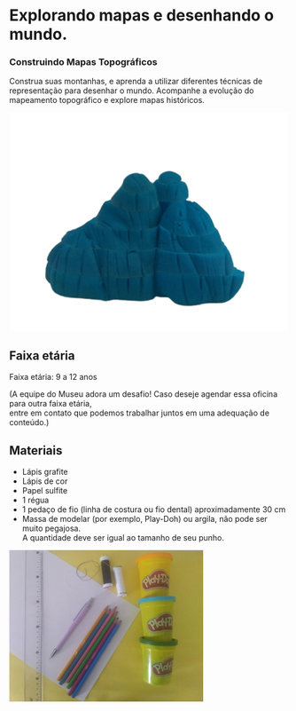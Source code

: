 # Explorando mapas e desenhando o mundo.
### Construindo Mapas Topográficos
Construa suas montanhas, e aprenda a utilizar diferentes técnicas de representação para desenhar o mundo. Acompanhe a evolução do mapeamento topográfico e explore mapas históricos.

![Gif Montanha](Webp_net-gifmaker.gif)

## Faixa etária
Faixa etária: 9 a 12 anos
 
(A equipe do Museu adora um desafio! Caso deseje agendar essa oficina para outra faixa etária,     
entre em contato que podemos trabalhar juntos em uma adequação de conteúdo.)
 
## Materiais 
- Lápis grafite
- Lápis de cor
- Papel sulfite
- 1 régua
- 1 pedaço de fio (linha de costura ou fio dental) aproximadamente 30 cm
- Massa de modelar (por exemplo, Play-Doh) ou argila, não pode ser muito pegajosa.        
A quantidade deve ser igual ao tamanho de seu punho.

![Imagem materiais](29_09_2021_18_09_11.jpg)

